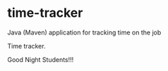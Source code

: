 # time-tracker
Java (Maven) application for tracking time on the job

Time tracker.

Good Night Students!!!
